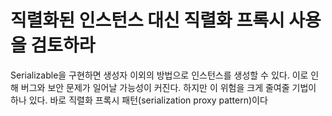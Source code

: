 # 직렬화된 인스턴스 대신 직렬화 프록시 사용을 검토하라
Serializable을 구현하면 생성자 이외의 방법으로 인스턴스를 생성할 수 있다. 
이로 인해 버그와 보안 문제가 일어날 가능성이 커진다. 
하지만 이 위험을 크게 줄여줄 기법이 하나 있다. 바로 직렬화 프록시 패턴(serialization proxy pattern)이다